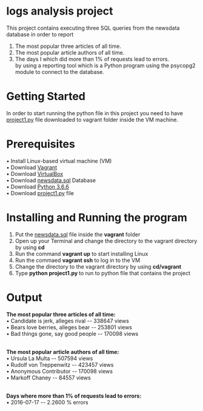 

# logs analysis project

This project contains executing three SQL queries from the newsdata database in order to report 
1. The most popular three articles of all time.
2. The most popular article authors of all time.
3. The days I which did more than 1% of requests lead to errors.
<br/> by using a reporting tool which is a Python program using the psycopg2 module to connect to the database.
 
# Getting Started
In order to start running the python file in this project you need to have [project1.py](https://github.com/wejdanbab10/Logs-Analysis-Project-/blob/master/project1.py) file downloaded to vagrant folder inside the VM machine.

# Prerequisites
•	Install Linux-based virtual machine (VM)<br/>
•	Download [Vagrant](https://www.vagrantup.com)<br/>
•	Download [VirtualBox](https://www.virtualbox.org/wiki/Download_Old_Builds_5_1)<br/>
•	Download [newsdata.sql](https://classroom.udacity.com/nanodegrees/nd004-connect/parts/4237300b-ed78-4462-a353-a0bd14af33bc/modules/b632715b-7aae-4670-9137-bcd880561475/lessons/bc938915-0f7e-4550-a48f-82241ab649e3/concepts/a9cf98c8-0325-4c68-b972-58d5957f1a91) Database <br/>
•	Download [Python 3.6.6](https://www.python.org/downloads/release/python-366/)<br/>
•	Download [project1.py](https://github.com/wejdanbab10/Logs-Analysis-Project-/blob/master/project1.py) file


# Installing and Running the program
 1. Put the [newsdata.sql](https://classroom.udacity.com/nanodegrees/nd004-connect/parts/4237300b-ed78-4462-a353-a0bd14af33bc/modules/b632715b-7aae-4670-9137-bcd880561475/lessons/bc938915-0f7e-4550-a48f-82241ab649e3/concepts/a9cf98c8-0325-4c68-b972-58d5957f1a91) file inside the <b>vagrant</b> folder
 2. Open up your Terminal and change the directory to the vagrant directory by using <b>cd</b>
 3. Run the command <b>vagrant up</b> to start installing Linux
 4. Run the commaed <b>vagrant ssh</b> to log in to the VM
 5. Change the directory to the vagrant directory by using <b>cd/vagrant</b>
 6. Type <b>python project1.py </b> to run to python file that contains the project
 
 # Output
 <b>The most popular three articles of all time:<br/></b> 
   • Candidate is jerk, alleges rival -- 338647 views<br/>
   • Bears love berries, alleges bear -- 253801 views<br/>
   • Bad things gone, say good people -- 170098 views<br/><br/>

<b>The most popular article authors of all time:<br/></b>
   • Ursula La Multa -- 507594 views<br/>
   • Rudolf von Treppenwitz -- 423457 views<br/>
   • Anonymous Contributor -- 170098 views<br/>
   • Markoff Chaney -- 84557 views<br/><br/>

<b>Days where more than 1% of requests lead to errors:<br/></b>
   • 2016-07-17 -- 2.2600 % errors<br/>
